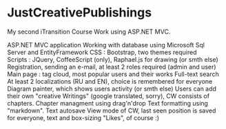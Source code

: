 JustCreativePublishings
=======================

My second iTransition Course Work using ASP.NET MVC.

ASP.NET MVC application
Working with database using Microsoft Sql Server and EntityFramework
CSS : Bootstrap, two themes required							
Scripts : JQuery, CoffeeScript (only), Raphael.js for drawing (or smth else)
Registration, sending an e-mail, at least 2 roles required (admin and user)
Main page : tag cloud, most popular users and their works
Full-text search
At least 2 localizations (RU and EN), choice is remembered for everyone
Diagram painter, which shows users activity (or smth else)
Users can add their own "creative Writings" (google translated, sorry), CW consists of chapters. Chapter managment using drag'n'drop
Text formatting using "markdown". Text autosave
View mode of CW, last seen position is saved for everyone, text and box-sizing
"Likes", of course :)
